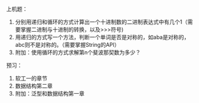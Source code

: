 上机题：  
1. 分别用递归和循环的方式计算出一个十进制数的二进制表达式中有几个1（需要掌握二进制与十进制的转换，以及>>>符号)
2. 用递归的方式写一个方法，判断一个单词是否是对称的，如aba是对称的，abc则不是对称的。（需要掌握String的API）
3. 附加：使用循环的方式求解第n个斐波那契数为多少？


预习：  
1. 软工一的章节
2. 数据结构第二章
3. 附加：泛型和数据结构第一章
